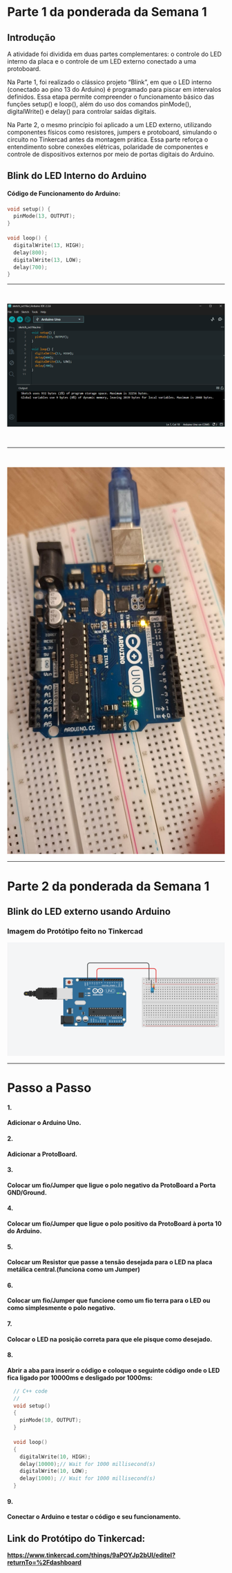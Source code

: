 # Parte 1 da ponderada da Semana 1

## Introdução

  A atividade foi dividida em duas partes complementares: o controle do LED interno da placa e o controle de um LED externo conectado a uma protoboard.

  Na Parte 1, foi realizado o clássico projeto “Blink”, em que o LED interno (conectado ao pino 13 do Arduino) é programado para piscar em intervalos definidos. Essa etapa permite compreender o funcionamento básico das funções setup() e loop(), além do uso dos comandos pinMode(), digitalWrite() e delay() para controlar saídas digitais.

  Na Parte 2, o mesmo princípio foi aplicado a um LED externo, utilizando componentes físicos como resistores, jumpers e protoboard, simulando o circuito no Tinkercad antes da montagem prática. Essa parte reforça o entendimento sobre conexões elétricas, polaridade de componentes e controle de dispositivos externos por meio de portas digitais do Arduino.

## Blink do LED Interno do Arduino

#### Código de Funcionamento do Arduino:

```C++
void setup() {
  pinMode(13, OUTPUT);
}

void loop() {
  digitalWrite(13, HIGH);
  delay(800);
  digitalWrite(13, LOW);
  delay(700);
}

```

---
<br>

![Código no IDE](/assets/IDEPrintScreen.png)

<br>

---

<br>

![Arduino Funcionando](/assets/ArduinoLEDON.jpg)

---

# Parte 2 da ponderada da Semana 1

## Blink do LED externo usando Arduino

### Imagem do Protótipo feito no Tinkercad

![Protótipo do Tinkercad](/assets/TinkercadON.png)

----

# Passo a Passo

#### 1.

  **Adicionar o Arduino Uno.**

#### 2.

  **Adicionar a ProtoBoard.**

#### 3.

  **Colocar um fio/Jumper que ligue o polo negativo da ProtoBoard a Porta GND/Ground.**

#### 4.

  **Colocar um fio/Jumper que ligue o polo positivo da ProtoBoard à porta 10 do Arduino.**

#### 5.

  **Colocar um Resistor que passe a tensão desejada para o LED na placa metálica central.(funciona como um Jumper)**

#### 6.

  **Colocar um fio/Jumper que funcione como um fio terra para o LED ou como simplesmente o polo negativo.**

#### 7.

  **Colocar o LED na posição correta para que ele pisque como desejado.**

#### 8.

  **Abrir a aba para inserir o código e coloque o seguinte código onde o LED fica ligado por 10000ms e desligado por 1000ms:**
```C++
  // C++ code
  //
  void setup()
  {
    pinMode(10, OUTPUT);
  }

  void loop()
  {
    digitalWrite(10, HIGH);
    delay(10000);// Wait for 1000 millisecond(s)
    digitalWrite(10, LOW);
    delay(1000); // Wait for 1000 millisecond(s)
  }
```

#### 9.

  **Conectar o Arduino e testar o código e seu funcionamento.**

  Link do Protótipo do Tinkercad:
  ---
  **https://www.tinkercad.com/things/9aPOYJp2bUI/editel?returnTo=%2Fdashboard**